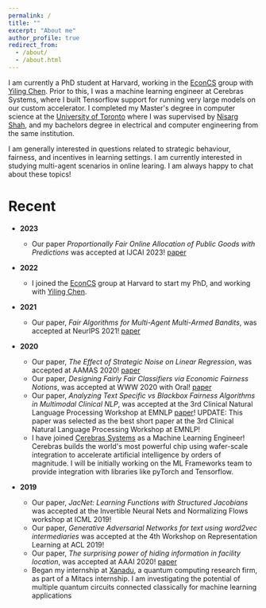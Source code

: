 ```yaml
---
permalink: /
title: ""
excerpt: "About me"
author_profile: true
redirect_from: 
  - /about/
  - /about.html
---
```


I am currently a PhD student at Harvard, working in the [EconCS](https://econcs.seas.harvard.edu/) group with [Yiling Chen](https://yiling.seas.harvard.edu/). Prior to this, I was a machine learning engineer at Cerebras Systems, where I built Tensorflow support for running very large models on our custom accelerator. I completed my Master's degree in computer science at the [University of Toronto](https://web.cs.toronto.edu) where I was supervised by [Nisarg Shah](http://www.cs.toronto.edu/~nisarg/), and my bachelors degree in electrical and computer engineering from the same institution.

I am generally interested in questions related to strategic behaviour, fairness, and incentives in learning settings. I am currently interested in studying multi-agent scenarios in online learing. I am always happy to chat about these topics!

Recent 
======
* **2023**
  * Our paper *Proportionally Fair Online Allocation of Public Goods with Predictions* was accepted at IJCAI 2023! [paper](https://arxiv.org/abs/2209.15305)
   
* **2022**
  * I joined the [EconCS](https://econcs.seas.harvard.edu/) group at Harvard to start my PhD, and working with [Yiling Chen](https://yiling.seas.harvard.edu/). 
  
* **2021**
  * Our paper, *Fair Algorithms for Multi-Agent Multi-Armed Bandits*, was accepted at NeurIPS 2021! [paper](https://safwanhossain.github.io/files/fairMAB.pdf)
  
* **2020**
    * Our paper, *The Effect of Strategic Noise on Linear Regression*, was accepted at AAMAS 2020! [paper](https://safwanhossain.github.io/files/equilibria_linreg.pdf)
    * Our paper, *Designing Fairly Fair Classifiers via Economic Fairness Notions*, was accepted at WWW 2020 with Oral! [paper](https://safwanhossain.github.io/files/envy_equity.pdf)
    * Our paper, *Analyzing Text Specific vs Blackbox Fairness Algorithms in Multimodal Clinical NLP*, was accepted at the 3rd Clinical Natural Language Processing Workshop at EMNLP [paper](https://safwanhossain.github.io/files/clinical_nlp.pdf)! UPDATE: This paper was selected as the best short paper at the 3rd Clinical Natural Language Processing Workshop at EMNLP!
    * I have joined [Cerebras Systems](https://www.cerebras.net/) as a Machine Learning Engineer! Cerebras builds the world's most powerful chip using wafer-scale integration to accelerate artificial intelligence by orders of magnitude. I will be initially working on the ML Frameworks team to provide integration with libraries like pyTorch and Tensorflow. 
   
* **2019**
    * Our paper, *JacNet: Learning Functions with Structured Jacobians* was accepted at the Invertible Neural Nets and Normalizing Flows workshop at ICML 2019!
    * Our paper, *Generative Adversarial Networks for text using word2vec intermediaries* was accepted at the 4th Workshop on Representation Learning at ACL 2019!
    * Our paper, *The surprising power of hiding information in facility location*, was accepted at AAAI 2020! [paper](https://safwanhossain.github.io/files/hiding.pdf)
    * Began my internship at [Xanadu](https://www.xanadu.ai/), a quantum computing research firm, as part of a Mitacs internship. I am investigating the potential of multiple quantum circuits connected classically for machine learning applications
